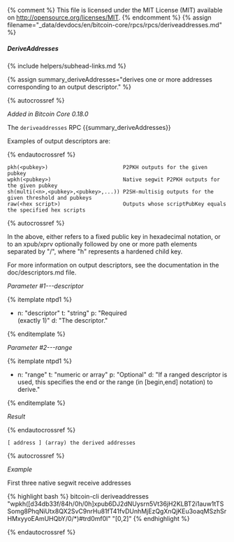 {% comment %}
This file is licensed under the MIT License (MIT) available on
http://opensource.org/licenses/MIT.
{% endcomment %}
{% assign filename="_data/devdocs/en/bitcoin-core/rpcs/rpcs/deriveaddresses.md" %}

##### DeriveAddresses
{% include helpers/subhead-links.md %}

{% assign summary_deriveAddresses="derives one or more addresses corresponding to an output descriptor." %}

{% autocrossref %}

*Added in Bitcoin Core 0.18.0*

The `deriveaddresses` RPC {{summary_deriveAddresses}}

Examples of output descriptors are:

{% endautocrossref %}

    pkh(<pubkey>)                        P2PKH outputs for the given pubkey
    wpkh(<pubkey>)                       Native segwit P2PKH outputs for the given pubkey
    sh(multi(<n>,<pubkey>,<pubkey>,...)) P2SH-multisig outputs for the given threshold and pubkeys
    raw(<hex script>)                    Outputs whose scriptPubKey equals the specified hex scripts

{% autocrossref %}

In the above, <pubkey> either refers to a fixed public key in hexadecimal notation, or to an xpub/xprv optionally followed by one
or more path elements separated by "/", where "h" represents a hardened child key.

For more information on output descriptors, see the documentation in the doc/descriptors.md file.

*Parameter #1---descriptor*

{% itemplate ntpd1 %}
- n: "descriptor"
  t: "string"
  p: "Required<br>(exactly 1)"
  d: "The descriptor."

{% enditemplate %}

*Parameter #2---range*

{% itemplate ntpd1 %}
- n: "range"
  t: "numeric or array"
  p: "Optional"
  d: "If a ranged descriptor is used, this specifies the end or the range (in [begin,end] notation) to derive."

{% enditemplate %}

*Result*

{% endautocrossref %}

    [ address ] (array) the derived addresses

{% autocrossref %}

*Example*

First three native segwit receive addresses

{% highlight bash %}
bitcoin-cli deriveaddresses "wpkh([d34db33f/84h/0h/0h]xpub6DJ2dNUysrn5Vt36jH2KLBT2i1auw1tTSSomg8PhqNiUtx8QX2SvC9nrHu81fT41fvDUnhMjEzQgXnQjKEu3oaqMSzhSrHMxyyoEAmUHQbY/0/*)#trd0mf0l" "[0,2]"
{% endhighlight %}

{% endautocrossref %}
